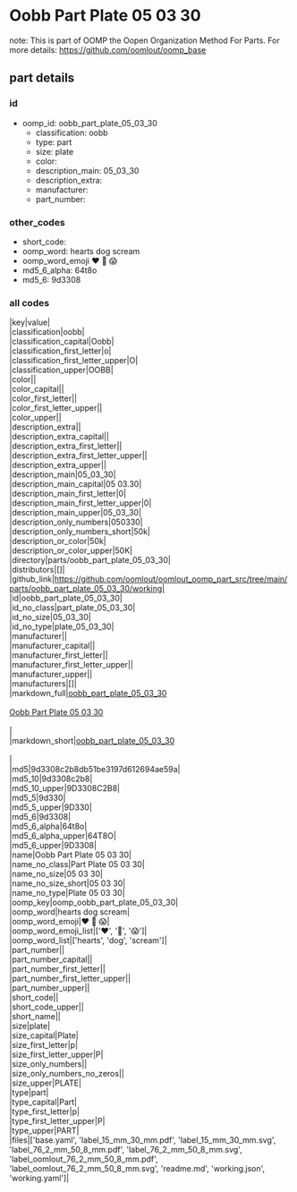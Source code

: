 # Oobb Part Plate 05 03 30  

note: This is part of OOMP the Oopen Organization Method For Parts. For more details: https://github.com/oomlout/oomp_base

##  part details





### id
* oomp_id: oobb_part_plate_05_03_30
  * classification: oobb
  * type: part
  * size: plate
  * color: 
  * description_main: 05_03_30
  * description_extra: 
  * manufacturer: 
  * part_number: 

### other_codes
* short_code: 
* oomp_word: hearts dog scream
* oomp_word_emoji :hearts: :dog: :scream:
* md5_6_alpha: 64t8o
* md5_6: 9d3308

### all codes 
|key|value|  
|classification|oobb|  
|classification_capital|Oobb|  
|classification_first_letter|o|  
|classification_first_letter_upper|O|  
|classification_upper|OOBB|  
|color||  
|color_capital||  
|color_first_letter||  
|color_first_letter_upper||  
|color_upper||  
|description_extra||  
|description_extra_capital||  
|description_extra_first_letter||  
|description_extra_first_letter_upper||  
|description_extra_upper||  
|description_main|05_03_30|  
|description_main_capital|05 03.30|  
|description_main_first_letter|0|  
|description_main_first_letter_upper|0|  
|description_main_upper|05_03_30|  
|description_only_numbers|050330|  
|description_only_numbers_short|50k|  
|description_or_color|50k|  
|description_or_color_upper|50K|  
|directory|parts/oobb_part_plate_05_03_30|  
|distributors|[]|  
|github_link|https://github.com/oomlout/oomlout_oomp_part_src/tree/main/parts/oobb_part_plate_05_03_30/working|  
|id|oobb_part_plate_05_03_30|  
|id_no_class|part_plate_05_03_30|  
|id_no_size|05_03_30|  
|id_no_type|plate_05_03_30|  
|manufacturer||  
|manufacturer_capital||  
|manufacturer_first_letter||  
|manufacturer_first_letter_upper||  
|manufacturer_upper||  
|manufacturers|[]|  
|markdown_full|[oobb_part_plate_05_03_30](https://github.com/oomlout/oomlout_oomp_part_src/tree/main/parts/oobb_part_plate_05_03_30/working)<br>[](https://github.com/oomlout/oomlout_oomp_part_src/tree/main/parts/oobb_part_plate_05_03_30/working)<br>[Oobb Part Plate 05 03 30](https://github.com/oomlout/oomlout_oomp_part_src/tree/main/parts/oobb_part_plate_05_03_30/working)<br><br>|  
|markdown_short|[oobb_part_plate_05_03_30](https://github.com/oomlout/oomlout_oomp_part_src/tree/main/parts/oobb_part_plate_05_03_30/working)<br><br>|  
|md5|9d3308c2b8db51be3197d612694ae59a|  
|md5_10|9d3308c2b8|  
|md5_10_upper|9D3308C2B8|  
|md5_5|9d330|  
|md5_5_upper|9D330|  
|md5_6|9d3308|  
|md5_6_alpha|64t8o|  
|md5_6_alpha_upper|64T8O|  
|md5_6_upper|9D3308|  
|name|Oobb Part Plate 05 03 30|  
|name_no_class|Part Plate 05 03 30|  
|name_no_size|05 03 30|  
|name_no_size_short|05 03 30|  
|name_no_type|Plate 05 03 30|  
|oomp_key|oomp_oobb_part_plate_05_03_30|  
|oomp_word|hearts dog scream|  
|oomp_word_emoji|:hearts: :dog: :scream:|  
|oomp_word_emoji_list|[':hearts:', ':dog:', ':scream:']|  
|oomp_word_list|['hearts', 'dog', 'scream']|  
|part_number||  
|part_number_capital||  
|part_number_first_letter||  
|part_number_first_letter_upper||  
|part_number_upper||  
|short_code||  
|short_code_upper||  
|short_name||  
|size|plate|  
|size_capital|Plate|  
|size_first_letter|p|  
|size_first_letter_upper|P|  
|size_only_numbers||  
|size_only_numbers_no_zeros||  
|size_upper|PLATE|  
|type|part|  
|type_capital|Part|  
|type_first_letter|p|  
|type_first_letter_upper|P|  
|type_upper|PART|  
|files|['base.yaml', 'label_15_mm_30_mm.pdf', 'label_15_mm_30_mm.svg', 'label_76_2_mm_50_8_mm.pdf', 'label_76_2_mm_50_8_mm.svg', 'label_oomlout_76_2_mm_50_8_mm.pdf', 'label_oomlout_76_2_mm_50_8_mm.svg', 'readme.md', 'working.json', 'working.yaml']|  
